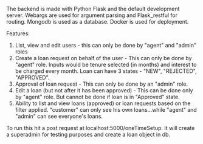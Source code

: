 The backend is made with Python Flask and the default development server. Webargs are used for argument parsing and Flask_restful for routing.
Mongodb is used as a database.
Docker is used for deployment. 

Features:
1. List, view and edit users -  this can only be done by "agent" and "admin" roles
2. Create a loan request on behalf of the user -  This can only be done by "agent" role. Inputs would be tenure selected (in months) and interest to be charged every month. Loan can have 3 states - "NEW", "REJECTED", "APPROVED".
3. Approval of loan request - This can only be done by an "admin" role.
4. Edit a loan (but not after it has been approved) -  This can be done only by "agent" role. But cannot be done if loan is in "Approved" state.
5. Ability to list and view loans (approved) or loan requests based on the filter applied. "customer" can only see his own loans...while "agent" and "admin" can see everyone's loans. 
 
To run this hit a post request at localhost:5000/oneTimeSetup. It will create a superadmin for testing purposes and create a loan object in db.

